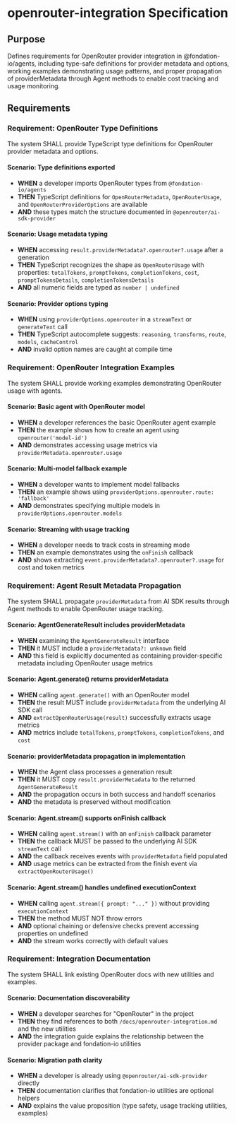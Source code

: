 # openrouter-integration Specification

## Purpose

Defines requirements for OpenRouter provider integration in @fondation-io/agents, including type-safe definitions for provider metadata and options, working examples demonstrating usage patterns, and proper propagation of providerMetadata through Agent methods to enable cost tracking and usage monitoring.
## Requirements
### Requirement: OpenRouter Type Definitions

The system SHALL provide TypeScript type definitions for OpenRouter provider metadata and options.

#### Scenario: Type definitions exported

- **WHEN** a developer imports OpenRouter types from `@fondation-io/agents`
- **THEN** TypeScript definitions for `OpenRouterMetadata`, `OpenRouterUsage`, and `OpenRouterProviderOptions` are available
- **AND** these types match the structure documented in `@openrouter/ai-sdk-provider`

#### Scenario: Usage metadata typing

- **WHEN** accessing `result.providerMetadata?.openrouter?.usage` after a generation
- **THEN** TypeScript recognizes the shape as `OpenRouterUsage` with properties: `totalTokens`, `promptTokens`, `completionTokens`, `cost`, `promptTokensDetails`, `completionTokensDetails`
- **AND** all numeric fields are typed as `number | undefined`

#### Scenario: Provider options typing

- **WHEN** using `providerOptions.openrouter` in a `streamText` or `generateText` call
- **THEN** TypeScript autocomplete suggests: `reasoning`, `transforms`, `route`, `models`, `cacheControl`
- **AND** invalid option names are caught at compile time

### Requirement: OpenRouter Integration Examples

The system SHALL provide working examples demonstrating OpenRouter usage with agents.

#### Scenario: Basic agent with OpenRouter model

- **WHEN** a developer references the basic OpenRouter agent example
- **THEN** the example shows how to create an agent using `openrouter('model-id')`
- **AND** demonstrates accessing usage metrics via `providerMetadata.openrouter.usage`

#### Scenario: Multi-model fallback example

- **WHEN** a developer wants to implement model fallbacks
- **THEN** an example shows using `providerOptions.openrouter.route: 'fallback'`
- **AND** demonstrates specifying multiple models in `providerOptions.openrouter.models`

#### Scenario: Streaming with usage tracking

- **WHEN** a developer needs to track costs in streaming mode
- **THEN** an example demonstrates using the `onFinish` callback
- **AND** shows extracting `event.providerMetadata?.openrouter?.usage` for cost and token metrics

### Requirement: Agent Result Metadata Propagation

The system SHALL propagate `providerMetadata` from AI SDK results through Agent methods to enable OpenRouter usage tracking.

#### Scenario: AgentGenerateResult includes providerMetadata

- **WHEN** examining the `AgentGenerateResult` interface
- **THEN** it MUST include a `providerMetadata?: unknown` field
- **AND** this field is explicitly documented as containing provider-specific metadata including OpenRouter usage metrics

#### Scenario: Agent.generate() returns providerMetadata

- **WHEN** calling `agent.generate()` with an OpenRouter model
- **THEN** the result MUST include `providerMetadata` from the underlying AI SDK call
- **AND** `extractOpenRouterUsage(result)` successfully extracts usage metrics
- **AND** metrics include `totalTokens`, `promptTokens`, `completionTokens`, and `cost`

#### Scenario: providerMetadata propagation in implementation

- **WHEN** the Agent class processes a generation result
- **THEN** it MUST copy `result.providerMetadata` to the returned `AgentGenerateResult`
- **AND** the propagation occurs in both success and handoff scenarios
- **AND** the metadata is preserved without modification

#### Scenario: Agent.stream() supports onFinish callback

- **WHEN** calling `agent.stream()` with an `onFinish` callback parameter
- **THEN** the callback MUST be passed to the underlying AI SDK `streamText` call
- **AND** the callback receives events with `providerMetadata` field populated
- **AND** usage metrics can be extracted from the finish event via `extractOpenRouterUsage()`

#### Scenario: Agent.stream() handles undefined executionContext

- **WHEN** calling `agent.stream({ prompt: "..." })` without providing `executionContext`
- **THEN** the method MUST NOT throw errors
- **AND** optional chaining or defensive checks prevent accessing properties on undefined
- **AND** the stream works correctly with default values

### Requirement: Integration Documentation

The system SHALL link existing OpenRouter docs with new utilities and examples.

#### Scenario: Documentation discoverability

- **WHEN** a developer searches for "OpenRouter" in the project
- **THEN** they find references to both `/docs/openrouter-integration.md` and the new utilities
- **AND** the integration guide explains the relationship between the provider package and fondation-io utilities

#### Scenario: Migration path clarity

- **WHEN** a developer is already using `@openrouter/ai-sdk-provider` directly
- **THEN** documentation clarifies that fondation-io utilities are optional helpers
- **AND** explains the value proposition (type safety, usage tracking utilities, examples)

